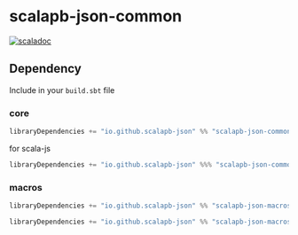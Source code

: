 # scalapb-json-common
[![scaladoc](https://javadoc.io/badge2/io.github.scalapb-json/scalapb-json-common_3/javadoc.svg)](https://javadoc.io/doc/io.github.scalapb-json/scalapb-json-common_3/latest/api/scalapb_json.html)

## Dependency

Include in your `build.sbt` file

### core

```scala
libraryDependencies += "io.github.scalapb-json" %% "scalapb-json-common" % "0.8.4"
```

for scala-js

```scala
libraryDependencies += "io.github.scalapb-json" %%% "scalapb-json-common" % "0.8.4"
```

### macros

```scala
libraryDependencies += "io.github.scalapb-json" %% "scalapb-json-macros" % "0.8.4"
```

```scala
libraryDependencies += "io.github.scalapb-json" %% "scalapb-json-macros-java" % "0.8.4"
```
